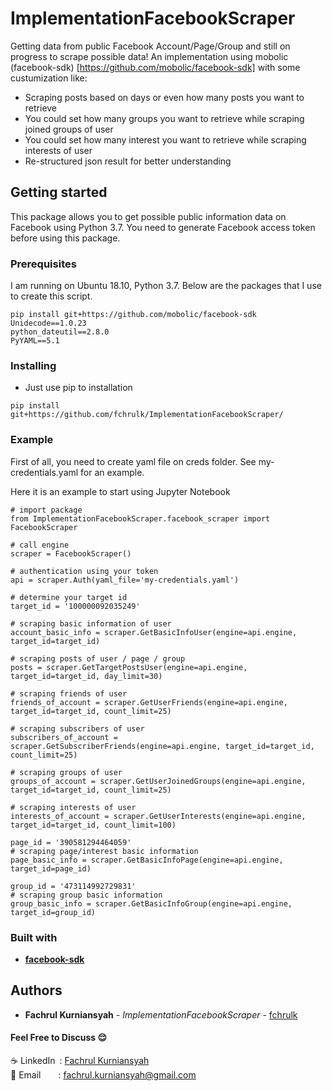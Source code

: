 # ImplementationFacebookScraper
Getting data from public Facebook Account/Page/Group and still on progress to scrape possible data! An implementation using mobolic (facebook-sdk) [https://github.com/mobolic/facebook-sdk] with some custumization like:
* Scraping posts based on days or even how many posts you want to retrieve
* You could set how many groups you want to retrieve while scraping joined groups of user
* You could set how many interest you want to retrieve while scraping interests of user
* Re-structured json result for better understanding

## Getting started
This package allows you to get possible public information data on Facebook using Python 3.7. You need to generate Facebook access token before using this package.

### Prerequisites
I am running on Ubuntu 18.10, Python 3.7. Below are the packages that I use to create this script.
```
pip install git+https://github.com/mobolic/facebook-sdk
Unidecode==1.0.23
python_dateutil==2.8.0
PyYAML==5.1
```

### Installing
* Just use pip to installation
```
pip install git+https://github.com/fchrulk/ImplementationFacebookScraper/
```

### Example
First of all, you need to create yaml file on creds folder. See my-credentials.yaml for an example.

Here it is an example to start using Jupyter Notebook
```
# import package
from ImplementationFacebookScraper.facebook_scraper import FacebookScraper

# call engine
scraper = FacebookScraper()

# authentication using your token
api = scraper.Auth(yaml_file='my-credentials.yaml')

# determine your target id
target_id = '100000092035249'

# scraping basic information of user
account_basic_info = scraper.GetBasicInfoUser(engine=api.engine, target_id=target_id)

# scraping posts of user / page / group
posts = scraper.GetTargetPostsUser(engine=api.engine, target_id=target_id, day_limit=30)

# scraping friends of user 
friends_of_account = scraper.GetUserFriends(engine=api.engine, target_id=target_id, count_limit=25)

# scraping subscribers of user 
subscribers_of_account = scraper.GetSubscriberFriends(engine=api.engine, target_id=target_id, count_limit=25)

# scraping groups of user 
groups_of_account = scraper.GetUserJoinedGroups(engine=api.engine, target_id=target_id, count_limit=25)

# scraping interests of user 
interests_of_account = scraper.GetUserInterests(engine=api.engine, target_id=target_id, count_limit=100)

page_id = '390581294464059'
# scraping page/interest basic information
page_basic_info = scraper.GetBasicInfoPage(engine=api.engine, target_id=page_id)

group_id = '473114992729831'
# scraping group basic information
group_basic_info = scraper.GetBasicInfoGroup(engine=api.engine, target_id=group_id)

```

### Built with
* [**facebook-sdk**](https://github.com/mobolic/facebook-sdk)

## Authors

* **Fachrul Kurniansyah** - *ImplementationFacebookScraper* - [fchrulk](https://github.com/fchrulk)

#### Feel Free to Discuss :relieved:
:coffee: LinkedIn&ensp;: [Fachrul Kurniansyah](https://www.linkedin.com/in/fchrulk)<br>
:e-mail: Email&ensp;&ensp;&ensp;&ensp;: fachrul.kurniansyah@gmail.com

